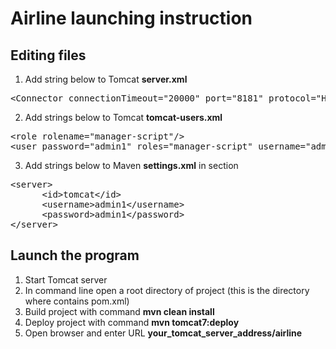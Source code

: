 # Airline launching instruction
<h2>Editing files</h2>

1.	Add string below to Tomcat <strong>server.xml</strong>

<pre>&lt;Connector connectionTimeout="20000" port="8181" protocol="HTTP/1.1" redirectPort="8443"/&gt;</pre>

2.	Add strings below to Tomcat <strong>tomcat-users.xml</strong>
<pre>
&lt;role rolename="manager-script"/&gt;
&lt;user password="admin1" roles="manager-script" username="admin1"/&gt;
</pre>

3.	Add strings below to Maven <strong>settings.xml</strong> in <servers> section
<pre>
&lt;server&gt;
      &lt;id&gt;tomcat&lt;/id&gt;
      &lt;username>admin1&lt;/username&gt;
      &lt;password>admin1&lt;/password&gt;
&lt;/server&gt;
</pre>

<h2>Launch the program</h2>
<ol>
  <li>Start Tomcat server</li>
  <li>In command line open a root directory of project (this is the directory where contains pom.xml)</li>
  <li>Build project with command <strong>mvn clean install</strong></li>
  <li>Deploy project with command <strong>mvn tomcat7:deploy</strong></li>
  <li>Open browser and enter URL <strong>your_tomcat_server_address/airline</strong></li>
</ol>
